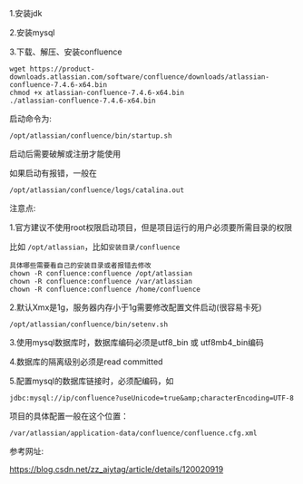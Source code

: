 1.安装jdk

2.安装mysql

3.下载、解压、安装confluence

```
wget https://product-downloads.atlassian.com/software/confluence/downloads/atlassian-confluence-7.4.6-x64.bin
chmod +x atlassian-confluence-7.4.6-x64.bin
./atlassian-confluence-7.4.6-x64.bin
```

启动命令为:

```
/opt/atlassian/confluence/bin/startup.sh
```

启动后需要破解或注册才能使用

如果启动有报错，一般在

```
/opt/atlassian/confluence/logs/catalina.out
```



注意点:

1.官方建议不使用root权限启动项目，但是项目运行的用户必须要所需目录的权限

比如 `/opt/atlassian`，比如`安装目录/confluence`

```
具体哪些需要看自己的安装目录或者报错去修改
chown -R confluence:confluence /opt/atlassian
chown -R confluence:confluence /var/atlassian
chown -R confluence:confluence /home/confluence
```

2.默认Xmx是1g，服务器内存小于1g需要修改配置文件启动(很容易卡死)

```
/opt/atlassian/confluence/bin/setenv.sh
```

3.使用mysql数据库时，数据库编码必须是utf8_bin 或 utf8mb4_bin编码

4.数据库的隔离级别必须是read committed

5.配置mysql的数据库链接时，必须配编码，如

```
jdbc:mysql://ip/confluence?useUnicode=true&amp;characterEncoding=UTF-8
```

项目的具体配置一般在这个位置：

```
/var/atlassian/application-data/confluence/confluence.cfg.xml
```





参考网址:

https://blog.csdn.net/zz_aiytag/article/details/120020919